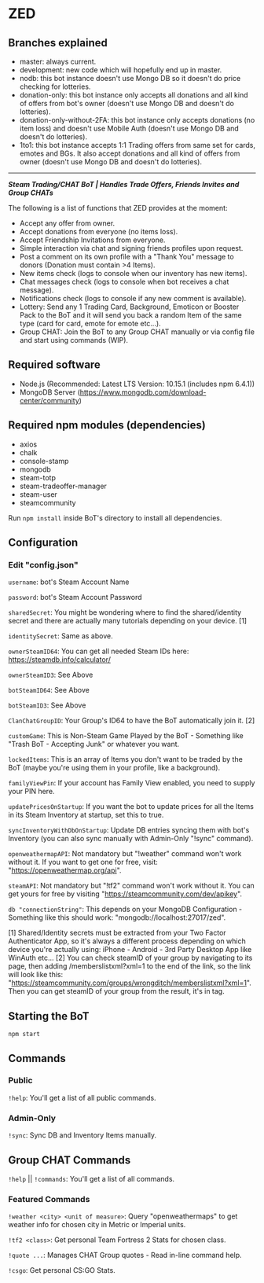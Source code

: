 # ZED

## Branches explained

* master: always current.
* development: new code which will hopefully end up in master.
* nodb: this bot instance doesn't use Mongo DB so it doesn't do price checking for lotteries.
* donation-only: this bot instance only accepts all donations and all kind of offers from bot's owner (doesn't use Mongo DB and doesn't do lotteries).
* donation-only-without-2FA: this bot instance only accepts donations (no item loss) and doesn't use Mobile Auth (doesn't use Mongo DB and doesn't do lotteries).
* 1to1: this bot instance accepts 1:1 Trading offers from same set for cards, emotes and BGs. It also accept donations and all kind of offers from owner (doesn't use Mongo DB and doesn't do lotteries).

***

**_Steam Trading/CHAT BoT | Handles Trade Offers, Friends Invites and Group CHATs_**

The following is a list of functions that ZED provides at the moment:

* Accept any offer from owner.
* Accept donations from everyone (no items loss).
* Accept Friendship Invitations from everyone.
* Simple interaction via chat and signing friends profiles upon request.
* Post a comment on its own profile with a "Thank You" message to donors (Donation must contain >4 Items).
* New items check (logs to console when our inventory has new items).
* Chat messages check (logs to console when bot receives a chat message).
* Notifications check (logs to console if any new comment is available).
* Lottery: Send any 1 Trading Card, Background, Emoticon or Booster Pack to the BoT and it will send you back a random Item of the same type (card for card, emote for emote etc...).
* Group CHAT: Join the BoT to any Group CHAT manually or via config file and start using commands (WIP).


## Required software

* Node.js (Recommended: Latest LTS Version: 10.15.1 (includes npm 6.4.1))
* MongoDB Server (https://www.mongodb.com/download-center/community)

## Required npm modules (dependencies)

* axios
* chalk
* console-stamp
* mongodb
* steam-totp
* steam-tradeoffer-manager
* steam-user
* steamcommunity

Run `npm install` inside BoT's directory to install all dependencies.

## Configuration

### Edit "config.json"

`username`: bot's Steam Account Name

`password`: bot's Steam Account Password

`sharedSecret`: You might be wondering where to find the shared/identity secret and there are actually many tutorials depending on your device. [1]

`identitySecret`: Same as above.

`ownerSteamID64`: You can get all needed Steam IDs here: https://steamdb.info/calculator/

`ownerSteamID3`: See Above

`botSteamID64`: See Above

`botSteamID3`: See Above

`ClanChatGroupID`: Your Group's ID64 to have the BoT automatically join it. [2]

`customGame`: This is Non-Steam Game Played by the BoT - Something like "Trash BoT - Accepting Junk" or whatever you want.

`lockedItems`: This is an array of Items you don't want to be traded by the BoT (maybe you're using them in your profile, like a background).

`familyViewPin`: If your account has Family View enabled, you need to supply your PIN here.

`updatePricesOnStartup`: If you want the bot to update prices for all the Items in its Steam Inventory at startup, set this to true.

`syncInventoryWithDbOnStartup`: Update DB entries syncing them with bot's Inventory (you can also sync manually with Admin-Only "!sync" command).

`openweathermapAPI`: Not mandatory but "!weather" command won't work without it. If you want to get one for free, visit: "https://openweathermap.org/api".

`steamAPI`: Not mandatory but "!tf2" command won't work without it. You can get yours for free by visiting "https://steamcommunity.com/dev/apikey".

`db "connectionString"`: This depends on your MongoDB Configuration - Something like this should work: "mongodb://localhost:27017/zed".


[1] Shared/Identity secrets must be extracted from your Two Factor Authenticator App, so it's always a different process depending on which device
you're actually using: iPhone - Android - 3rd Party Desktop App like WinAuth etc...
[2] You can check steamID of your group by navigating to its page, then adding /memberslistxml?xml=1 to the end of the link, so the link will look like this: "https://steamcommunity.com/groups/wrongditch/memberslistxml?xml=1". Then you can get steamID of your group from the result, it's in <groupID64> tag.

## Starting the BoT

`npm start`

## Commands

### Public

`!help`: You'll get a list of all public commands.

### Admin-Only

`!sync`: Sync DB and Inventory Items manually.

## Group CHAT Commands

`!help` || `!commands`: You'll get a list of all commands.

### Featured Commands

`!weather <city> <unit of measure>`: Query "openweathermaps" to get weather info for chosen city in Metric or Imperial units.

`!tf2 <class>`: Get personal Team Fortress 2 Stats for chosen class.

`!quote ...`: Manages CHAT Group quotes - Read in-line command help.

`!csgo`: Get personal CS:GO Stats.
